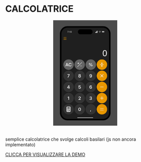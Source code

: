 # CALCOLATRICE

<div align="center">
    <img src="assets/images/calcolatrice.png" width="40%">
</div>

<br>

<p>semplice calcolatrice che svolge calcoli basilari (js non ancora implementato)</p>
<a href="https://tia-calculator.netlify.app/">CLICCA PER VISUALIZZARE LA DEMO</a>